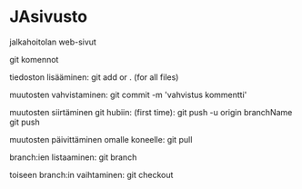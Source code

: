 # JAsivusto
jalkahoitolan web-sivut

git komennot 

tiedoston lisääminen:
git add <filename> or . (for all files)

muutosten vahvistaminen:
git commit -m 'vahvistus kommentti'

muutosten siirtäminen git hubiin:
(first time): git push -u origin branchName
git push

muutosten päivittäminen omalle koneelle:
git pull

branch:ien listaaminen:
git branch

toiseen branch:in vaihtaminen:
git checkout <branch>
